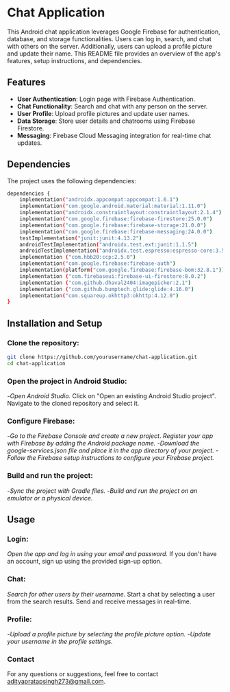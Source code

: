 # Chat Application

This Android chat application leverages Google Firebase for authentication, database, and storage functionalities. Users can log in, search, and chat with others on the server. Additionally, users can upload a profile picture and update their name. This README file provides an overview of the app's features, setup instructions, and dependencies.

## Features

- **User Authentication**: Login page with Firebase Authentication.
- **Chat Functionality**: Search and chat with any person on the server.
- **User Profile**: Upload profile pictures and update user names.
- **Data Storage**: Store user details and chatrooms using Firebase Firestore.
- **Messaging**: Firebase Cloud Messaging integration for real-time chat updates.

## Dependencies

The project uses the following dependencies:

```bash
dependencies {
    implementation("androidx.appcompat:appcompat:1.6.1")
    implementation("com.google.android.material:material:1.11.0")
    implementation("androidx.constraintlayout:constraintlayout:2.1.4")
    implementation("com.google.firebase:firebase-firestore:25.0.0")
    implementation("com.google.firebase:firebase-storage:21.0.0")
    implementation("com.google.firebase:firebase-messaging:24.0.0")
    testImplementation("junit:junit:4.13.2")
    androidTestImplementation("androidx.test.ext:junit:1.1.5")
    androidTestImplementation("androidx.test.espresso:espresso-core:3.5.1")
    implementation ("com.hbb20:ccp:2.5.0")
    implementation("com.google.firebase:firebase-auth")
    implementation(platform("com.google.firebase:firebase-bom:32.8.1"))
    implementation ("com.firebaseui:firebase-ui-firestore:8.0.2")
    implementation ("com.github.dhaval2404:imagepicker:2.1")
    implementation ("com.github.bumptech.glide:glide:4.16.0")
    implementation("com.squareup.okhttp3:okhttp:4.12.0")
}
```
## Installation and Setup

### Clone the repository:
```bash
git clone https://github.com/yourusername/chat-application.git
cd chat-application
```
### Open the project in Android Studio:

-*Open Android Studio.*
Click on "Open an existing Android Studio project".
Navigate to the cloned repository and select it.

### Configure Firebase:

-*Go to the Firebase Console and create a new project*.
*Register your app with Firebase by adding the Android package name.*
-*Download the google-services.json file and place it in the app directory of your project.*
-*Follow the Firebase setup instructions to configure your Firebase project.*

### Build and run the project:

-*Sync the project with Gradle files.*
-*Build and run the project on an emulator or a physical device.*

## Usage

### Login:

*Open the app and log in using your email and password.*
If you don't have an account, sign up using the provided sign-up option.

### Chat:

*Search for other users by their username.*
Start a chat by selecting a user from the search results.
Send and receive messages in real-time.

### Profile:

-*Upload a profile picture by selecting the profile picture option.*
-*Update your username in the profile settings.*

### Contact
For any questions or suggestions, feel free to contact adityapratapsingh273@gmail.com.

